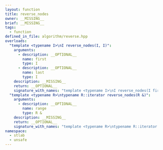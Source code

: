 ```yaml
---
layout: function
title: reverse_nodes
owner: __MISSING__
brief: __MISSING__
tags:
  - function
defined_in_file: algorithm/reverse.hpp
overloads:
  "template <typename I>\nI reverse_nodes(I, I)":
    arguments:
      - description: __OPTIONAL__
        name: first
        type: I
      - description: __OPTIONAL__
        name: last
        type: I
    description: __MISSING__
    return: __OPTIONAL__
    signature_with_names: "template <typename I>\nI reverse_nodes(I first, I last)"
  "template <typename R>\ntypename R::iterator reverse_nodes(R &)":
    arguments:
      - description: __OPTIONAL__
        name: range
        type: R &
    description: __MISSING__
    return: __OPTIONAL__
    signature_with_names: "template <typename R>\ntypename R::iterator reverse_nodes(R & range)"
namespace:
  - stlab
  - unsafe
---
```

